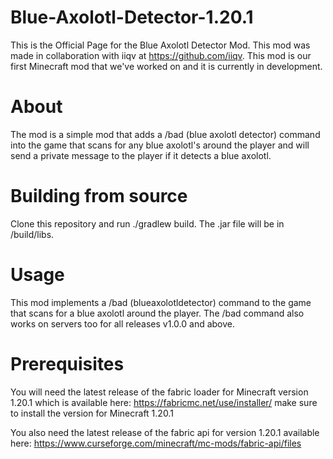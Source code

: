 # Blue-Axolotl-Detector-1.20.1

This is the Official Page for the Blue Axolotl Detector Mod. This mod was made in collaboration with iiqv at https://github.com/iiqv.
This mod is our first Minecraft mod that we've worked on and it is currently in development.

# About

The mod is a simple mod that adds a /bad (blue axolotl detector) command into the game that scans for any blue axolotl's around the player and will send a private message to the player if it detects a blue axolotl.

# Building from source

Clone this repository and run ./gradlew build. The .jar file will be in /build/libs.

# Usage 

This mod implements a /bad (blueaxolotldetector) command to the game that scans for a blue axolotl around the player. The /bad command also works on servers too for all releases v1.0.0 and above.

# Prerequisites

You will need the latest release of the fabric loader for Minecraft version 1.20.1 which is available here: https://fabricmc.net/use/installer/ make sure to install the version for Minecraft 1.20.1

You also need the latest release of the fabric api for version 1.20.1 available here: https://www.curseforge.com/minecraft/mc-mods/fabric-api/files
